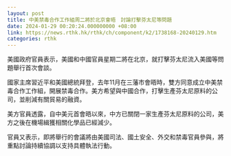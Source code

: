 ```yaml
---
layout: post
title: 中美禁毒合作工作組周二將於北京會晤　討論打擊芬太尼等問題
date: 2024-01-29 00:20:24.000000000 +08:00
link: https://news.rthk.hk/rthk/ch/component/k2/1738168-20240129.htm
categories: rthk
---
```


美國政府官員表示，美國和中國官員星期二將在北京，就打擊芬太尼流入美國等問題舉行首次會談。

國家主席習近平和美國總統拜登，去年11月在三藩市會晤時，雙方同意成立中美禁毒合作工作組，開展禁毒合作。美方希望與中國合作，打擊生產芬太尼原料的公司，並削減有關貿易的融資。

美方官員透露，自中美元首會晤以來，中方已關閉一家生產芬太尼原料的公司，美方之後在機場緝獲相關化學品已經減少。

官員又表示，即將舉行的會議將由美國司法、國土安全、外交和禁毒官員參與，將重點討論持續協調以支持具體執法行動。
